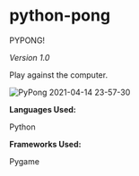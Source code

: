 # python-pong
PYPONG!

*Version 1.0*

Play against the computer.

![PyPong 2021-04-14 23-57-30](https://user-images.githubusercontent.com/54554621/114807993-cd8d6280-9d7d-11eb-81ef-96ab66c08558.gif)

**Languages Used:**

Python

**Frameworks Used:**

Pygame
